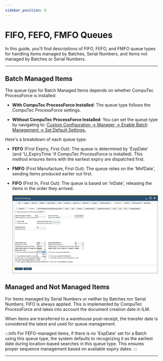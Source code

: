```yaml
---
sidebar_position: 8
---
```


# FIFO, FEFO, FMFO Queues

In this guide, you'll find descriptions of FIFO, FEFO, and FMFO queue types for handling items managed by Batches, Serial Numbers, and Items not managed by Batches or Serial Numbers.

---

## Batch Managed Items

The queue type for Batch Managed Items depends on whether CompuTec ProcessForce is installed:

- **With CompuTec ProcessForce Installed**: The queue type follows the CompuTec ProcessForce settings.

- **Without CompuTec ProcessForce Installed**: You can set the queue type by navigating to: [Custom Configuration → Manager → Enable Batch Management → Set Default Settings.](../administrator-guide/custom-configuration/custom-configuration-functions/manager/batch-management-manager.md)

Here's a breakdown of each queue type:

- **FEFO** (First Expiry, First Out): The queue is determined by 'ExpDate' (and 'U_ExpiryTime 'if CompuTec ProcessForce is installed). This method ensures items with the earliest expiry are dispatched first.

- **FMFO** (First Manufacture, First Out): The queue relies on the 'MnfDate', sending items produced earlier out first.

- **FIFO** (First In, First Out): The queue is based on 'InDate', releasing the items in the order they arrived.

  ![FIFO FMFO FIFO Queues](./media/fifi-fefo-fmfo.png)

## Managed and Not Managed Items

For items managed by Serial Numbers or neither by Batches nor Serial Numbers, FIFO is always applied. This is implemented by CompuTec ProcessForce and takes into account the document creation date in ILM.

When items are transferred to a warehouse post-receipt, the transfer date is considered the latest and used for queue management.

:::info
For FEFO-managed items, if there is no 'ExpDate' set for a Batch using this queue type, the system defaults to recognizing it as the earliest date during location-based searches in this queue type. This ensures proper sequence management based on available expiry dates.
:::

---
